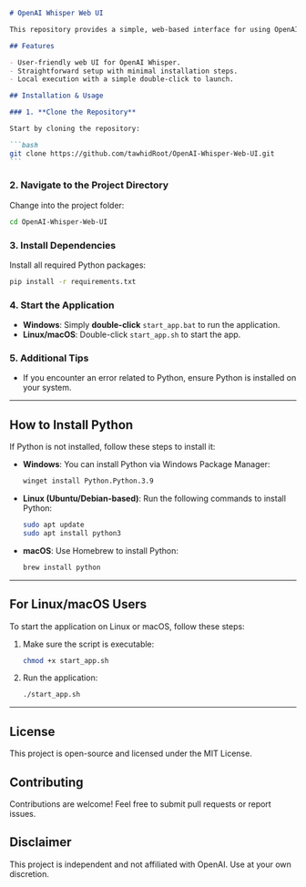 ````markdown
# OpenAI Whisper Web UI

This repository provides a simple, web-based interface for using OpenAI Whisper, enabling users to transcribe audio effortlessly through a graphical interface.

## Features

- User-friendly web UI for OpenAI Whisper.
- Straightforward setup with minimal installation steps.
- Local execution with a simple double-click to launch.

## Installation & Usage

### 1. **Clone the Repository**

Start by cloning the repository:

```bash
git clone https://github.com/tawhidRoot/OpenAI-Whisper-Web-UI.git
```
````

### 2. **Navigate to the Project Directory**

Change into the project folder:

```bash
cd OpenAI-Whisper-Web-UI
```

### 3. **Install Dependencies**

Install all required Python packages:

```bash
pip install -r requirements.txt
```

### 4. **Start the Application**

- **Windows**: Simply **double-click** `start_app.bat` to run the application.
- **Linux/macOS**: Double-click `start_app.sh` to start the app.

### 5. **Additional Tips**

- If you encounter an error related to Python, ensure Python is installed on your system.

---

## How to Install Python

If Python is not installed, follow these steps to install it:

- **Windows**: You can install Python via Windows Package Manager:

  ```bash
  winget install Python.Python.3.9
  ```

- **Linux (Ubuntu/Debian-based)**: Run the following commands to install Python:

  ```bash
  sudo apt update
  sudo apt install python3
  ```

- **macOS**: Use Homebrew to install Python:

  ```bash
  brew install python
  ```

---

## For Linux/macOS Users

To start the application on Linux or macOS, follow these steps:

1. Make sure the script is executable:

   ```bash
   chmod +x start_app.sh
   ```

2. Run the application:

   ```bash
   ./start_app.sh
   ```

---

## License

This project is open-source and licensed under the MIT License.

## Contributing

Contributions are welcome! Feel free to submit pull requests or report issues.

## Disclaimer

This project is independent and not affiliated with OpenAI. Use at your own discretion.

